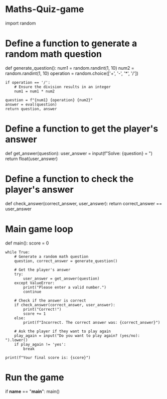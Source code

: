 # Maths-Quiz-game
import random

# Define a function to generate a random math question
def generate_question():
    num1 = random.randint(1, 10)
    num2 = random.randint(1, 10)
    operation = random.choice(['+', '-', '*', '/'])
    
    if operation == '/':
        # Ensure the division results in an integer
        num1 = num1 * num2

    question = f"{num1} {operation} {num2}"
    answer = eval(question)
    return question, answer

# Define a function to get the player's answer
def get_answer(question):
    user_answer = input(f"Solve: {question} = ")
    return float(user_answer)

# Define a function to check the player's answer
def check_answer(correct_answer, user_answer):
    return correct_answer == user_answer

# Main game loop
def main():
    score = 0

    while True:
        # Generate a random math question
        question, correct_answer = generate_question()

        # Get the player's answer
        try:
            user_answer = get_answer(question)
        except ValueError:
            print("Please enter a valid number.")
            continue

        # Check if the answer is correct
        if check_answer(correct_answer, user_answer):
            print("Correct!")
            score += 1
        else:
            print(f"Incorrect. The correct answer was: {correct_answer}")

        # Ask the player if they want to play again
        play_again = input("Do you want to play again? (yes/no): ").lower()
        if play_again != 'yes':
            break

    print(f"Your final score is: {score}")

# Run the game
if __name__ == "__main__":
    main()
